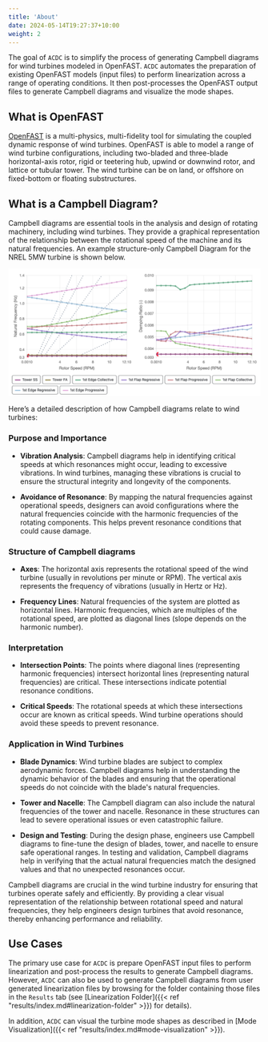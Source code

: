 ```yaml
---
title: 'About'
date: 2024-05-14T19:27:37+10:00
weight: 2
---
```


The goal of `ACDC` is to simplify the process of generating Campbell diagrams for wind turbines modeled in OpenFAST. `ACDC` automates the preparation of existing OpenFAST models (input files) to perform linearization across a range of operating conditions. It then post-processes the OpenFAST output files to generate Campbell diagrams and visualize the mode shapes.

## What is OpenFAST

[OpenFAST](https://openfast.readthedocs.io/) is a multi-physics, multi-fidelity tool for simulating the coupled dynamic response of wind turbines. OpenFAST is able to model a range of wind turbine configurations, including two-bladed and three-blade horizontal-axis rotor, rigid or teetering hub, upwind or downwind rotor, and lattice or tubular tower. The wind turbine can be on land, or offshore on fixed-bottom or floating substructures.

## What is a Campbell Diagram?

Campbell diagrams are essential tools in the analysis and design of rotating machinery, including wind turbines. They provide a graphical representation of the relationship between the rotational speed of the machine and its natural frequencies. An example structure-only Campbell Diagram for the NREL 5MW turbine is shown below. 

![NREL 5MW Campbell Diagram](campbell-diagram.png)

Here’s a detailed description of how Campbell diagrams relate to wind turbines:

### Purpose and Importance

- **Vibration Analysis**: Campbell diagrams help in identifying critical speeds at which resonances might occur, leading to excessive vibrations. In wind turbines, managing these vibrations is crucial to ensure the structural integrity and longevity of the components.

- **Avoidance of Resonance**: By mapping the natural frequencies against operational speeds, designers can avoid configurations where the natural frequencies coincide with the harmonic frequencies of the rotating components. This helps prevent resonance conditions that could cause damage.

### Structure of Campbell diagrams

- **Axes**: The horizontal axis represents the rotational speed of the wind turbine (usually in revolutions per minute or RPM). The vertical axis represents the frequency of vibrations (usually in Hertz or Hz).

- **Frequency Lines**: Natural frequencies of the system are plotted as horizontal lines. Harmonic frequencies, which are multiples of the rotational speed, are plotted as diagonal lines (slope depends on the harmonic number).

### Interpretation

- **Intersection Points**: The points where diagonal lines (representing harmonic frequencies) intersect horizontal lines (representing natural frequencies) are critical. These intersections indicate potential resonance conditions.

- **Critical Speeds**: The rotational speeds at which these intersections occur are known as critical speeds. Wind turbine operations should avoid these speeds to prevent resonance.

### Application in Wind Turbines

- **Blade Dynamics**: Wind turbine blades are subject to complex aerodynamic forces. Campbell diagrams help in understanding the dynamic behavior of the blades and ensuring that the operational speeds do not coincide with the blade's natural frequencies.

- **Tower and Nacelle**: The Campbell diagram can also include the natural frequencies of the tower and nacelle. Resonance in these structures can lead to severe operational issues or even catastrophic failure.

- **Design and Testing**: During the design phase, engineers use Campbell diagrams to fine-tune the design of blades, tower, and nacelle to ensure safe operational ranges. In testing and validation, Campbell diagrams help in verifying that the actual natural frequencies match the designed values and that no unexpected resonances occur.

Campbell diagrams are crucial in the wind turbine industry for ensuring that turbines operate safely and efficiently. By providing a clear visual representation of the relationship between rotational speed and natural frequencies, they help engineers design turbines that avoid resonance, thereby enhancing performance and reliability.

## Use Cases

The primary use case for `ACDC` is prepare OpenFAST input files to perform linearization and post-process the results to generate Campbell diagrams. However, `ACDC` can also be used to generate Campbell diagrams from user generated linearization files by browsing for the folder containing those files in the `Results` tab (see [Linearization Folder]({{< ref "results/index.md#linearization-folder" >}}) for details).

In addition, `ACDC` can visual the turbine mode shapes as described in [Mode Visualization]({{< ref "results/index.md#mode-visualization" >}}).

